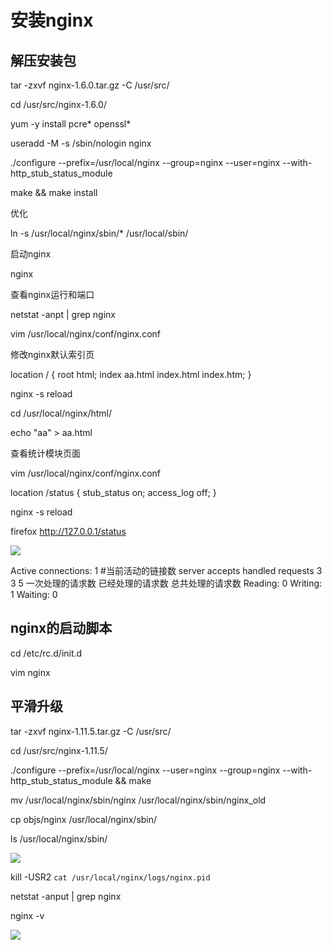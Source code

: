 # 安装nginx

## 解压安装包

tar -zxvf  nginx-1.6.0.tar.gz -C  /usr/src/

 cd /usr/src/nginx-1.6.0/

 yum -y install pcre*  openssl*

useradd  -M   -s  /sbin/nologin   nginx

./configure --prefix=/usr/local/nginx --group=nginx --user=nginx --with-http_stub_status_module

make &&  make install

优化

ln  -s /usr/local/nginx/sbin/* /usr/local/sbin/

启动nginx

nginx

查看nginx运行和端口

netstat  -anpt | grep nginx

vim  /usr/local/nginx/conf/nginx.conf

修改nginx默认索引页

 location / {
            root   html;
            index  aa.html index.html index.htm;
        }

nginx -s reload

cd /usr/local/nginx/html/

echo  "aa"  >  aa.html

查看统计模块页面

vim  /usr/local/nginx/conf/nginx.conf

 location /status {
                stub_status on;
                access_log off;
        }

nginx  -s  reload

firefox http://127.0.0.1/status

![](D:\github\jichufuwu\image\Untitled\11.gif)

Active connections: 1 	#当前活动的链接数
server accepts handled requests	
 3 3 5 	一次处理的请求数	已经处理的请求数	总共处理的请求数
Reading: 0 Writing: 1 Waiting: 0 

## nginx的启动脚本

 cd  /etc/rc.d/init.d

vim  nginx



## 平滑升级

tar -zxvf nginx-1.11.5.tar.gz  -C /usr/src/

cd  /usr/src/nginx-1.11.5/

./configure  --prefix=/usr/local/nginx --user=nginx --group=nginx --with-http_stub_status_module && make

mv /usr/local/nginx/sbin/nginx  /usr/local/nginx/sbin/nginx_old

cp objs/nginx /usr/local/nginx/sbin/

ls /usr/local/nginx/sbin/

![](D:\github\jichufuwu\image\Untitled\12.gif)

kill -USR2 `cat /usr/local/nginx/logs/nginx.pid`

netstat -anput | grep nginx

nginx -v

![](D:\github\jichufuwu\image\Untitled\13.gif)

